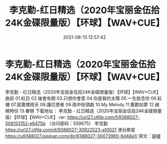 ﻿---
title: 李克勤-红日精选（2020年宝丽金伍拾24K金碟限量版）【环球】【WAV+CUE】
date: 2021-08-13 12:57:42
categories: WAV车载音乐、镜像
tags: 华语中文
---
# 李克勤-红日精选（2020年宝丽金伍拾24K金碟限量版）【环球】【WAV+CUE】

李克勤 - 红日精选（2020年宝丽金伍拾24K金碟限量版）【环球】【WAV+CUE】
曲目
01.紅日
02.後會有期
03.只想你會意
04.你是我的太陽
05.一生掛念你
06.紅樓
07.寂寞煙雨天
08.護花使者
09.雨中街頭劇
10.My Melody
11.舊歡如夢
12.破曉時份
13.眷戀
下载地址：
李克勤 -
红日精选（2020年宝丽金伍拾24K金碟限量版）【环球】【WAV+CUE】.rar: https://url27.ctfile.com/f/9388027-506153152-e6475b
（访问密码：559675）
李克勤
https://url27.ctfile.com/d/9388027-30922523-a10021
港台歌星
https://u9388027.pipipan.com/dir/9388027-30073965-6d48e1/
原文：[链接](https://blog.sina.com.cn/s/blog_1647c7e7601030tcj.html)